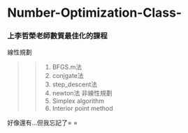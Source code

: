 # Number-Optimization-Class-
### 上李哲榮老師數質最佳化的課程

線性規劃
>> 1. BFGS.m法
>> 2. conjgate法
>> 3. step_descent法
>> 4. newton法
非線性規劃
>> 1. Simplex algorithm
>> 2. Interior point method


好像還有...但我忘記了= =
